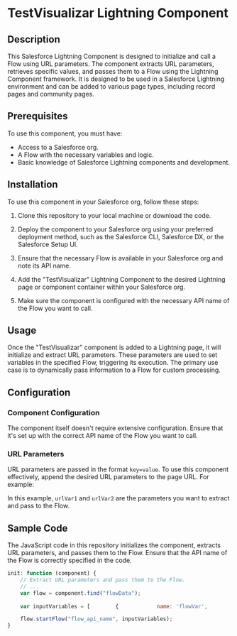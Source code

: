 # TestVisualizar Lightning Component

## Description

This Salesforce Lightning Component is designed to initialize and call a Flow using URL parameters. The component extracts URL parameters, retrieves specific values, and passes them to a Flow using the Lightning Component framework. It is designed to be used in a Salesforce Lightning environment and can be added to various page types, including record pages and community pages.

## Prerequisites

To use this component, you must have:

- Access to a Salesforce org.
- A Flow with the necessary variables and logic.
- Basic knowledge of Salesforce Lightning components and development.

## Installation

To use this component in your Salesforce org, follow these steps:

1. Clone this repository to your local machine or download the code.

2. Deploy the component to your Salesforce org using your preferred deployment method, such as the Salesforce CLI, Salesforce DX, or the Salesforce Setup UI.

3. Ensure that the necessary Flow is available in your Salesforce org and note its API name.

4. Add the "TestVisualizar" Lightning Component to the desired Lightning page or component container within your Salesforce org.

5. Make sure the component is configured with the necessary API name of the Flow you want to call.

## Usage

Once the "TestVisualizar" component is added to a Lightning page, it will initialize and extract URL parameters. These parameters are used to set variables in the specified Flow, triggering its execution. The primary use case is to dynamically pass information to a Flow for custom processing.

## Configuration

### Component Configuration

The component itself doesn't require extensive configuration. Ensure that it's set up with the correct API name of the Flow you want to call.

### URL Parameters

URL parameters are passed in the format `key=value`. To use this component effectively, append the desired URL parameters to the page URL. For example:

In this example, `urlVar1` and `urlVar2` are the parameters you want to extract and pass to the Flow.

## Sample Code

The JavaScript code in this repository initializes the component, extracts URL parameters, and passes them to the Flow. Ensure that the API name of the Flow is correctly specified in the code.

```javascript
init: function (component) {
    // Extract URL parameters and pass them to the Flow.
    // ...
    var flow = component.find("flowData");
    
    var inputVariables = [        {            name: 'flowVar',            type: 'String',            value: urlVar1        }    ];

    flow.startFlow("flow_api_name", inputVariables);
}
